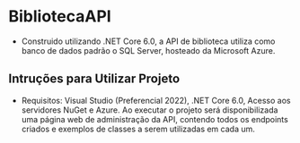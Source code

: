 # BibliotecaAPI
- Construido utilizando .NET Core 6.0, a API de biblioteca utiliza como banco de dados padrão o SQL Server, hosteado da Microsoft Azure.
## Intruções para Utilizar Projeto
- Requisitos: Visual Studio (Preferencial 2022),
              .NET Core 6.0,
              Acesso aos servidores NuGet e Azure.
Ao executar o projeto será disponibilizada uma página web de administração da API, contendo todos os endpoints criados e exemplos de classes a serem utilizadas em cada um.
